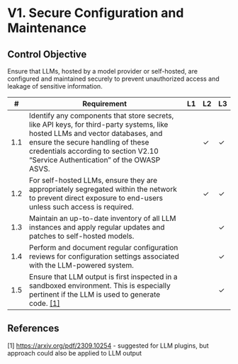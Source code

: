 # V1. Secure Configuration and Maintenance

## Control Objective
Ensure that LLMs, hosted by a model provider or self-hosted, are configured and maintained securely to prevent unauthorized access and leakage of sensitive information.

| # | Requirement | L1 | L2 | L3 |
| - | ---------- | -- | -- | -- |
| 1.1 | Identify any components that store secrets, like API keys, for third-party systems, like hosted LLMs and vector databases, and ensure the secure handling of these credentials according to section V2.10 “Service Authentication” of the OWASP ASVS. |      | ✓ | ✓ |
| 1.2 | For self-hosted LLMs, ensure they are appropriately segregated within the network to prevent direct exposure to end-users unless such access is required. |      | ✓ | ✓ |
| 1.3 | Maintain an up-to-date inventory of all LLM instances and apply regular updates and patches to self-hosted models. |      |      | ✓ |
| 1.4 | Perform and document regular configuration reviews for configuration settings associated with the LLM-powered system.  |      |      | ✓ |
| 1.5 | Ensure that LLM output is first inspected in a sandboxed environment. This is especially pertinent if the LLM is used to generate code. [\[1\]](#sandbox) |      |      | ✓ |

## References

<a id="sandbox">\[1\] https://arxiv.org/pdf/2309.10254 - suggested for LLM plugins, but approach could also be applied to LLM output</a>